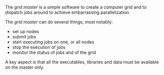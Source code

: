 The _grid master_ is a simple software to create a computer grid and to dispatch jobs around to achieve embarrassing parallelization.

The _grid master_ can do several things, most notably:
  * set up nodes
  * submit jobs
  * start executing jobs on one, or all nodes
  * stop the execution of jobs
  * monitor the status of jobs and of the grid

A key aspect is that all the executables, libraries and data must be available on the master only.